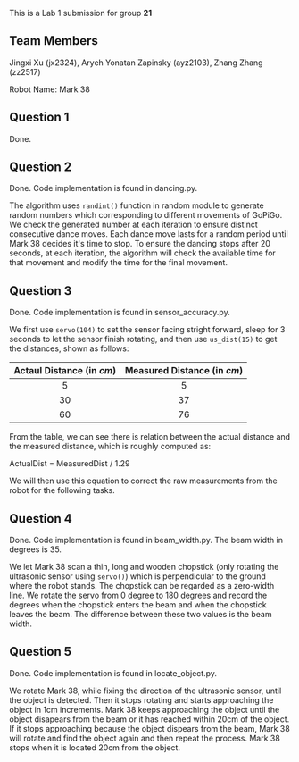 This is a Lab 1 submission for group __21__

## Team Members
Jingxi Xu (jx2324), Aryeh Yonatan Zapinsky (ayz2103), Zhang Zhang (zz2517)

Robot Name: Mark 38

## Question 1
Done. 

## Question 2
Done. Code implementation is found in dancing.py. 

The algorithm uses `randint()` function in random module to generate random numbers which corresponding to different movements of GoPiGo. We check the generated number at each iteration to ensure distinct consecutive dance moves. Each dance move lasts for a random period until Mark 38 decides it's time to stop. To ensure the dancing stops after 20 seconds, at each iteration, the algorithm will check the available time for that movement and modify the time for the final movement.


## Question 3
Done. Code implementation is found in sensor_accuracy.py. 

We first use `servo(104)` to set the sensor facing stright forward, sleep for 3 seconds to let the sensor finish rotating, and then use `us_dist(15)` to get the distances, shown as follows:

| Actaul Distance (in _cm_) | Measured Distance (in _cm_) |
| :---: |:---:|
| 5  | 5  | 
| 30 | 37 |  
| 60 | 76 |  

From the table, we can see there is relation between the actual distance and the measured distance, which is roughly computed as: 

ActualDist = MeasuredDist / 1.29

We will then use this equation to correct the raw measurements from the robot for the following tasks.

## Question 4
Done. Code implementation is found in beam_width.py. The beam width in degrees is 35.

We let Mark 38 scan a thin, long and wooden chopstick (only rotating the ultrasonic sensor using `servo()`) which is perpendicular to the ground where the robot stands. The chopstick can be regarded as a zero-width line. We rotate the servo from 0 degree to 180 degrees and record the degrees when the chopstick enters the beam and when the chopstick leaves the beam. The difference between these two values is the beam width.

## Question 5
Done. Code implementation is found in locate_object.py. 

We rotate Mark 38, while fixing the direction of the ultrasonic sensor, until the object is detected. Then it stops rotating and starts approaching the object in 1cm increments. Mark 38 keeps approaching the object until the object disapears from the beam or it has reached within 20cm of the object. If it stops approaching because the object dispears from the beam, Mark 38 will rotate and find the object again and then repeat the process. Mark 38 stops when it is located 20cm from the object.
